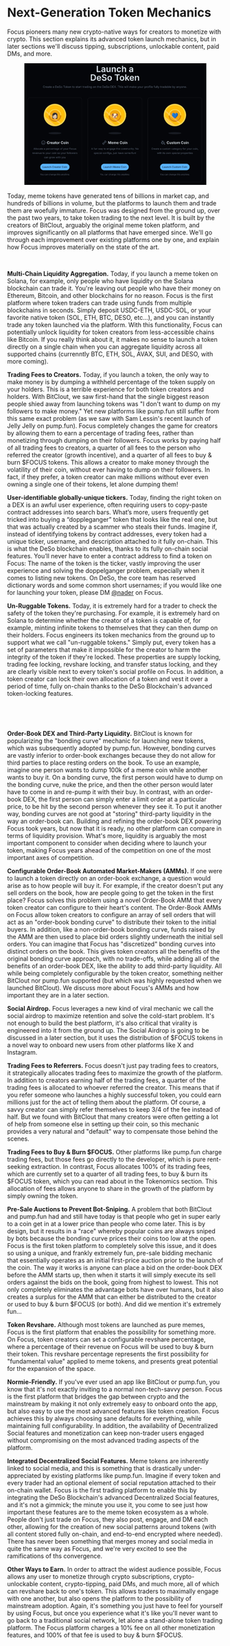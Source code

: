 # Next-Generation Token Mechanics

Focus pioneers many new crypto-native ways for creators to monetize with crypto. This section explains its advanced token launch mechanics, but in later sections we'll discuss tipping, subscriptions, unlockable content, paid DMs, and more.

<figure><img src="../.gitbook/assets/image (1).png" alt=""><figcaption></figcaption></figure>

Today, meme tokens have generated tens of billions in market cap, and hundreds of billions in volume, but the platforms to launch them and trade them are woefully immature. Focus was designed from the ground up, over the past two years, to take token trading to the next level. It is built by the creators of BitClout, arguably the original meme token platform, and improves significantly on all platforms that have emerged since. We'll go through each improvement over existing platforms one by one, and explain how Focus improves materially on the state of the art.

<figure><img src="https://lh7-rt.googleusercontent.com/docsz/AD_4nXdtElfo_Q9pACePRpcwCR3bzpGCyOM3G1kSL-9ur85GbrF38PZzgB2jqTBxKifwx2W9Q7k5z1sOof9uaSokW5QUUyYMjYIIU8zg9LlclTH_ox-JaPZhiCAnsGQm5MybX5GA05tnvw?key=0P_5h4lc0AvHuJMCOd-Jug3Z" alt=""><figcaption></figcaption></figure>

**Multi-Chain Liquidity Aggregation.** Today, if you launch a meme token on Solana, for example, only people who have liquidity on the Solana blockchain can trade it. You're leaving out people who have their money on Ethereum, Bitcoin, and other blockchains for no reason. Focus is the first platform where token traders can trade using funds from multiple blockchains in seconds. Simply deposit USDC-ETH, USDC-SOL, or your favorite native token (SOL, ETH, BTC, DESO, etc...), and you can instantly trade any token launched via the platform. With this functionality, Focus can potentially unlock liquidity for token creators from less-accessible chains like Bitcoin. If you really think about it, it makes no sense to launch a token directly on a single chain when you can aggregate liquidity across all supported chains (currenntly BTC, ETH, SOL, AVAX, SUI, and DESO, with more coming).

**Trading Fees to Creators.** Today, if you launch a token, the only way to make money is by dumping a withheld percentage of the token supply on your holders. This is a terrible experience for both token creators and holders. With BitClout, we saw first-hand that the single biggest reason people shied away from launching tokens was "I don't want to dump on my followers to make money." Yet new platforms like pump.fun still suffer from this same exact problem (as we saw with Sam Lessin's recent launch of Jelly Jelly on pump.fun). Focus completely changes the game for creators by allowing them to earn a percentage of trading fees, rather than monetizing through dumping on their followers. Focus works by paying half of all trading fees to creators, a quarter of all fees to the person who referred the creator (growth incentive), and a quarter of all fees to buy & burn $FOCUS tokens. This allows a creator to make money through the volatility of their coin, without ever having to dump on their followers. In fact, if they prefer, a token creator can make millions without ever even owning a single one of their tokens, let alone dumping them!

**User-identifiable globally-unique tickers.** Today, finding the right token on a DEX is an awful user experience, often requiring users to copy-paste contract addresses into search bars. What’s more, users frequently get tricked into buying a “doppleganger” token that looks like the real one, but that was actually created by a scammer who steals their funds. Imagine if, instead of identifying tokens by contract addresses, every token had a unique ticker, username, and description attached to it fully on-chain. This is what the DeSo blockchain enables, thanks to its fully on-chain social features. You’ll never have to enter a contract address to find a token on Focus: The name of the token is the ticker, vastly improving the user experience and solving the doppelganger problem, especially when it comes to listing new tokens. On DeSo, the core team has reserved dictionary words and some common short usernames; if you would like one for launching your token, please DM [@nader](https://focus.xyz/nader) on Focus.

**Un-Ruggable Tokens.** Today, it is extremely hard for a trader to check the safety of the token they're purchasing. For example, it is extremely hard on Solana to determine whether the creator of a token is capable of, for example, minting infinite tokens to themselves that they can then dump on their holders. Focus engineers its token mechanics from the ground up to support what we call "un-ruggable tokens." Simply put, every token has a set of parameters that make it impossible for the creator to harm the integrity of the token if they're locked. These properties are supply locking, trading fee locking, revshare locking, and transfer status locking, and they are clearly visible next to every token's social profile on Focus. In addition, a token creator can lock their own allocation of a token and vest it over a period of time, fully on-chain thanks to the DeSo Blockchain's advanced token-locking features.

<figure><img src="https://lh7-rt.googleusercontent.com/docsz/AD_4nXcNX69ImBB6H9ZNNq1-XHWqkILZChXd7TAbcRm2PmGK6TMLGiYc5BP3EyI23-mzHH8neogXq5mI4UFoEggXQxDuNo-6kLTo0Nzft9j8RvxVCtBzqGW-08kuucnC0qnHqtWBPq_exA?key=0P_5h4lc0AvHuJMCOd-Jug3Z" alt=""><figcaption></figcaption></figure>

<figure><img src="https://lh7-rt.googleusercontent.com/docsz/AD_4nXdoOsxvuuciDkbGzJ6ZVZ_CnjeoNHG0aGfd9r5NoZWqivCEmp0sGY7v4b-0YGUyrCd22tqyvZsmP3UVdPP6mmJ8zwBVShXslq76YYbQ7UTBrnvm3H33rPsQ4HzcTk97Hq8_iJeX8w?key=0P_5h4lc0AvHuJMCOd-Jug3Z" alt=""><figcaption></figcaption></figure>

**Order-Book DEX and Third-Party Liquidity.** BitClout is known for popularizing the "bonding curve" mechanic for launching new tokens, which was subsequently adopted by pump.fun. However, bonding curves are vastly inferior to order-book exchanges because they do not allow for third parties to place resting orders on the book. To use an example, imagine one person wants to dump 100k of a meme coin while another wants to buy it. On a bonding curve, the first person would have to dump on the bonding curve, nuke the price, and then the other person would later have to come in and re-pump it with their buy. In contrast, with an order-book DEX, the first person can simply enter a limit order at a particular price, to be hit by the second person whenever they see it. To put it another way, bonding curves are not good at "storing" third-party liquidity in the way an order-book can. Building and refining the order-book DEX powering Focus took years, but now that it is ready, no other platform can compare in terms of liquidity provision. What's more, liquidity is arguably the most important component to consider when deciding where to launch your token, making Focus years ahead of the competition on one of the most important axes of competition.

**Configurable Order-Book Automated Market-Makers (AMMs).** If one were to launch a token directly on an order-book exchange, a question would arise as to how people will buy it. For example, if the creator doesn't put any sell orders on the book, how are people going to get the token in the first place? Focus solves this problem using a novel Order-Book AMM that every token creator can configure to their heart's content. The Order-Book AMMs on Focus allow token creators to configure an array of sell orders that will act as an "order-book bonding curve" to distribute their token to the initial buyers. In addition, like a non-order-book bonding curve, funds raised by the AMM are then used to place bid orders slightly underneath the initial sell orders. You can imagine that Focus has "discretized" bonding curves into distinct orders on the book. This gives token creators all the benefits of the original bonding curve approach, with no trade-offs, while adding all of the benefits of an order-book DEX, like the ability to add third-party liquidity. All while being completely configurable by the token creator, something neither BitClout nor pump.fun supported (but which was highly requested when we launched BitClout). We discuss more about Focus's AMMs and how important they are in a later section.

**Social Airdrop.** Focus leverages a new kind of viral mechanic we call the social airdrop to maximize retention and solve the cold-start problem. It's not enough to build the best platform, it's also critical that virality is engineered into it from the ground up. The Social Airdrop is going to be discussed in a later section, but it uses the distribution of $FOCUS tokens in a novel way to onboard new users from other platforms like X and Instagram.

**Trading Fees to Referrers.** Focus doesn't just pay trading fees to creators, it strategically allocates trading fees to maximize the growth of the platform. In addition to creators earning half of the trading fees, a quarter of the trading fees is allocated to whoever referred the creator. This means that if you refer someone who launches a highly successful token, you could earn millions just for the act of telling them about the platform. Of course, a savvy creator can simply refer themselves to keep 3/4 of the fee instead of half. But we found with BitClout that many creators were often getting a lot of help from someone else in setting up their coin, so this mechanic provides a very natural and "default" way to compensate those behind the scenes.

**Trading Fees to Buy & Burn $FOCUS.** Other platforms like pump.fun charge trading fees, but those fees go directly to the developer, which is pure rent-seeking extraction. In contrast, Focus allocates 100% of its trading fees, which are currently set to a quarter of all trading fees, to buy & burn its $FOCUS token, which you can read about in the Tokenomics section. This allocation of fees allows anyone to share in the growth of the platform by simply owning the token.

**Pre-Sale Auctions to Prevent Bot-Sniping.** A problem that both BitClout and pump.fun had and still have today is that people who get in super early to a coin get in at a lower price than people who come later. This is by design, but it results in a "race" whereby popular coins are always sniped by bots because the bonding curve prices their coins too low at the open. Focus is the first token platform to completely solve this issue, and it does so using a unique, and frankly extremely fun, pre-sale bidding mechanic that essentially operates as an initial first-price auction prior to the launch of the coin. The way it works is anyone can place a bid on the order-book DEX before the AMM starts up, then when it starts it will simply execute its sell orders against the bids on the book, going from highest to lowest. This not only completely eliminates the advantage bots have over humans, but it also creates a surplus for the AMM that can either be distributed to the creator or used to buy & burn $FOCUS (or both). And did we mention it's extremely fun...

**Token Revshare.** Although most tokens are launched as pure memes, Focus is the first platform that enables the possibility for something more. On Focus, token creators can set a configurable revshare percentage, where a percentage of their revenue on Focus will be used to buy & burn their token. This revshare percentage represents the first possibility for "fundamental value" applied to meme tokens, and presents great potential for the expansion of the space.

**Normie-Friendly.** If you've ever used an app like BitClout or pump.fun, you know that it's not exactly inviting to a normal non-tech-savvy person. Focus is the first platform that bridges the gap between crypto and the mainstream by making it not only extremely easy to onboard onto the app, but also easy to use the most advanced features like token creation. Focus achieves this by always choosing sane defaults for everything, while maintaining full configurability. In addition, the availability of Decentralized Social features and monetization can keep non-trader users engaged without compromising on the most advanced trading aspects of the platform.

**Integrated Decentralized Social Features.** Meme tokens are inherently linked to social media, and this is something that is drastically under-appreciated by existing platforms like pump.fun. Imagine if every token and every trader had an optional element of social reputation attached to their on-chain wallet. Focus is the first trading platform to enable this by integrating the DeSo Blockchain's advanced Decentralized Social features, and it's not a gimmick; the minute you use it, you come to see just how important these features are to the meme token ecosystem as a whole. People don't just trade on Focus, they also post, engage, and DM each other, allowing for the creation of new social patterns around tokens (with all content stored fully on-chain, and end-to-end encrypted where needed). There has never been something that merges money and social media in quite the same way as Focus, and we're very excited to see the ramifications of ths convergence.

**Other Ways to Earn.** In order to attract the widest audience possible, Focus allows any user to monetize through crypto subscriptions, crypto-unlockable content, crypto-tipping, paid DMs, and much more, all of which can revshare back to one's token. This allows traders to maximally engage with one another, but also opens the platform to the possibility of mainstream adoption. Again, it's something you just have to feel for yourself by using Focus, but once you experience what it's like you'll never want to go back to a traditional social network, let alone a stand-alone token trading platform. The Focus platform charges a 10% fee on all other monetization features, and 100% of that fee is used to buy & burn $FOCUS.
